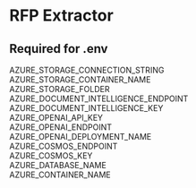 # RFP Extractor

## Required for .env
AZURE_STORAGE_CONNECTION_STRING </br>
AZURE_STORAGE_CONTAINER_NAME </br>
AZURE_STORAGE_FOLDER </br>
AZURE_DOCUMENT_INTELLIGENCE_ENDPOINT </br>
AZURE_DOCUMENT_INTELLIGENCE_KEY </br>
AZURE_OPENAI_API_KEY </br>
AZURE_OPENAI_ENDPOINT </br>
AZURE_OPENAI_DEPLOYMENT_NAME </br>
AZURE_COSMOS_ENDPOINT </br>
AZURE_COSMOS_KEY </br>
AZURE_DATABASE_NAME </br>
AZURE_CONTAINER_NAME </br>

